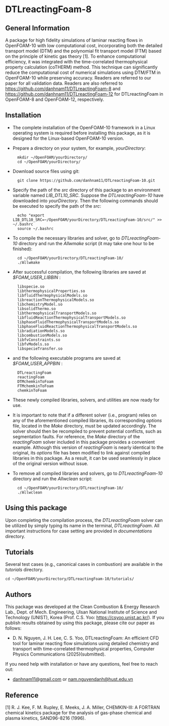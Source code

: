 # DTLreactingFoam-8

## General Information
A package for high fidelity simulations of laminar reacting flows in OpenFOAM-10 with low computational cost, incorporating both the detailed transport model (DTM) and the polynomial fit transport model (FTM) based on the principle of kinetic gas theory [1]. To enhance computational efficiency, it was integrated with the time-correlated thermophysical property calculation (coTHERM) method. This technique can significantly reduce the computational cost of numerical simulations using DTM/FTM in OpenFOAM-10 while preserving accuracy. Readers are referred to our paper for all validation data. Readers are also referred to https://github.com/danhnam11/DTLreactingFoam-8 and https://github.com/danhnam11/DTLreactingFoam-12 for DTLreactingFoam in OpenFOAM-8 and OpenFOAM-12, respectively.

## Installation
- The complete installation of the OpenFOAM-10 framework in a Linux operating system is required before installing this package, as it is designed for the Linux-based OpenFOAM-10 version. 
- Prepare a directory on your system, for example, _yourDirectory_:

		mkdir ~/OpenFOAM/yourDirectory/
		cd ~/OpenFOAM/yourDirectory/	
- Download source files using git: 

		git clone https://github.com/danhnam11/DTLreactingFoam-10.git

- Specify the path of the _src_ directory of this package to an environment variable named _LIB_DTL10_SRC_. Suppose the _DTLreactingFoam-10_ have downloaded into _yourDirectory_. Then the following commands should be executed to specify the path of the _src_:

		echo "export LIB_DTL10_SRC=~/OpenFOAM/yourDirectory/DTLreactingFoam-10/src/" >> ~/.bashrc
		source ~/.bashrc

- To compile the necessary libraries and solver, go to _DTLreactingFoam-10_ directory and run the _Allwmake_ script (it may take one hour to be finished):

		cd ~/OpenFOAM/yourDirectory/DTLreactingFoam-10/
		./Allwmake

- After successful compilation, the following libraries are saved at _$FOAM_USER_LIBBIN_ :

		libspecie.so
		libthermophysicalProperties.so
		libfluidThermophysicalModels.so
		libreactionThermophysicalModels.so
		libchemistryModel.so
		libsolidThermo.so
		libthermophysicalTransportModels.so
		libfluidReactionThermophysicalTransportModels.so
		libphaseFluidThermophysicalTransportModels.so
		libphaseFluidReactionThermophysicalTransportModels.so
		libradiationModels.so
		libcombustionModels.so
		libfvConstraints.so
		libfvModels.so
		libspecieTransfer.so
		
- and the following executable programs are saved at _$FOAM_USER_APPBIN_ :

		DTLreactingFoam
		reactingFoam		
  		DTMchemkinToFoam
		FTMchemkinToFoam
  		chemkinToFoam


- These newly compiled libraries, solvers, and utilities are now ready for use.
- It is important to note that if a different solver (i.e., program) relies on any of the aforementioned compiled libraries, its corresponding _options_ file, located in the _Make_ directory, must be updated accordingly. The solver should then be recompiled to prevent potential conflicts, such as segmentation faults. For reference, the _Make_ directory of the _reactingFoam_ solver included in this package provides a convenient example. Although this version of _reactingFoam_ is nearly identical to the original, its _options_ file has been modified to link against compiled libraries in this package. As a result, it can be used seamlessly in place of the original version without issue.

- To remove all compiled libraries and solvers, go to _DTLreactingFoam-10_ directory and run the _Allwclean_ script:

		cd ~/OpenFOAM/yourDirectory/DTLreactingFoam-10/
		./Allwclean

## Using this package 
Upon completing the compilation process, the _DTLreactingFoam_ solver can be utilized by simply typing its name in the terminal, _DTLreactingFoam_. All important instructions for case setting are provided in _documentations_ directory.

## Tutorials
Several test cases (e.g., canonical cases in combustion) are available in the _tutorials_ directory.

	cd ~/OpenFOAM/yourDirectory/DTLreactingFoam-10/tutorials/

## Authors 
This package was developed at the Clean Combustion & Energy Research Lab., Dept. of Mech. Engineering, Ulsan National Institute of Science and Technology (UNIST), Korea (Prof. C.S. Yoo: https://csyoo.unist.ac.kr/). If you publish results obtained by using this package, please cite our paper as follows:
- D. N. Nguyen, J. H. Lee, C. S. Yoo, DTLreactingFoam: An efficient CFD tool for laminar reacting flow simulations using detailed chemistry and transport with time-correlated thermophysical properties, Computer Physics Communications (2025)(submitted).

If you need help with installation or have any questions, feel free to reach out: 
- danhnam11@gmail.com or nam.nguyendanh@hust.edu.vn 

## Reference
[1] R. J. Kee, F. M. Rupley, E. Meeks, J. A. Miller, CHEMKIN-III: A FORTRAN chemical kinetics package for the analysis of gas-phase chemical and plasma kinetics, SAND96-8216 (1996).
